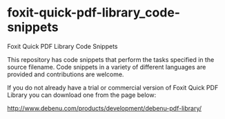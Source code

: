 # foxit-quick-pdf-library_code-snippets

Foxit Quick PDF Library Code Snippets

This repository has code snippets that perform the tasks specified in the source filename. Code snippets in a variety of different languages are provided and contributions are welcome.

If you do not already have a trial or commercial version of Foxit Quick PDF Library you can download one from the page below:

http://www.debenu.com/products/development/debenu-pdf-library/
